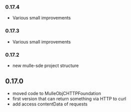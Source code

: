 ### 0.17.4

* Various small improvements

### 0.17.3

* Various small improvements

### 0.17.2

* new mulle-sde project structure

## 0.17.0

* moved code to MulleObjCHTTPFoundation
* first version that can return something via HTTP to curl
* add access contentData of requests
